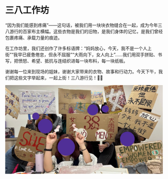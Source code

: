 # 三八工作坊

“因为我们能感到疼痛”——这句话，被我们用一块块衣物缝合在一起，成为今年三八游行的百家布主横幅。这些衣物是我们的旧物，是我们身体的记忆，是我们曾经包裹疼痛、承载力量的痕迹。

在工作坊里，我们还创作了许多标语牌：“妈妈放心，今天，我不是一个人上街”“我早已疲惫倦怠，但永不屈服”“大雨向下，女人向上”……我们用双手拼贴、书写，把愤怒、希望、抵抗与连结织进每一块布料，每一块纸板。

谢谢每一位来到现场的姐妹，谢谢大家带来的衣物、故事和行动力。今天下午，我们把这些文字举起来，一起上街！三八游行见！💜✊


![活动照片](cover.png)
